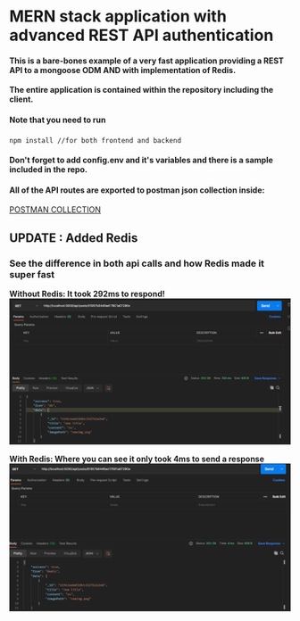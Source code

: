 # MERN stack application with advanced REST API authentication

#### This is a bare-bones example of a very fast application providing a REST API to a mongoose ODM AND with implementation of Redis.

**The entire application is contained within the repository including the client.**

#### Note that you need to run

`npm install //for both frontend and backend`

#### Don't forget to add config.env and it's variables and there is a sample included in the repo.

#### All of the API routes are exported to postman json collection inside:

[POSTMAN COLLECTION](MERN_advanced_Auth.postman_collection.json)

## UPDATE : Added Redis

### See the difference in both api calls and how Redis made it super fast

**Without Redis: It took 292ms to respond!**
![Without Redis](without_redis.png)

**With Redis: Where you can see it only took 4ms to send a response**
![With Redis](with_redis.png)
